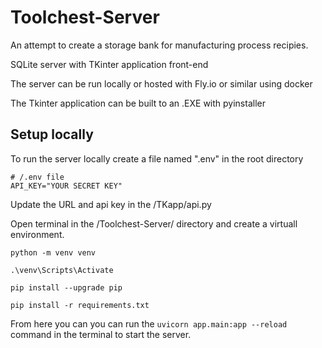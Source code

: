 # Toolchest-Server

An attempt to create a storage bank for manufacturing process recipies.

SQLite server with TKinter application front-end 

The server can be run locally or hosted with Fly.io or similar using docker

The Tkinter application can be built to an .EXE with pyinstaller


## Setup locally
To run the server locally create a file named ".env" in the root directory
```
# /.env file
API_KEY="YOUR SECRET KEY"
```

Update the URL and api key in the /TKapp/api.py

Open terminal in the /Toolchest-Server/ directory and create a virtuall environment.
```
python -m venv venv

.\venv\Scripts\Activate

pip install --upgrade pip

pip install -r requirements.txt
```

From here you can you can run the `uvicorn app.main:app --reload` command in the terminal to start the server.

